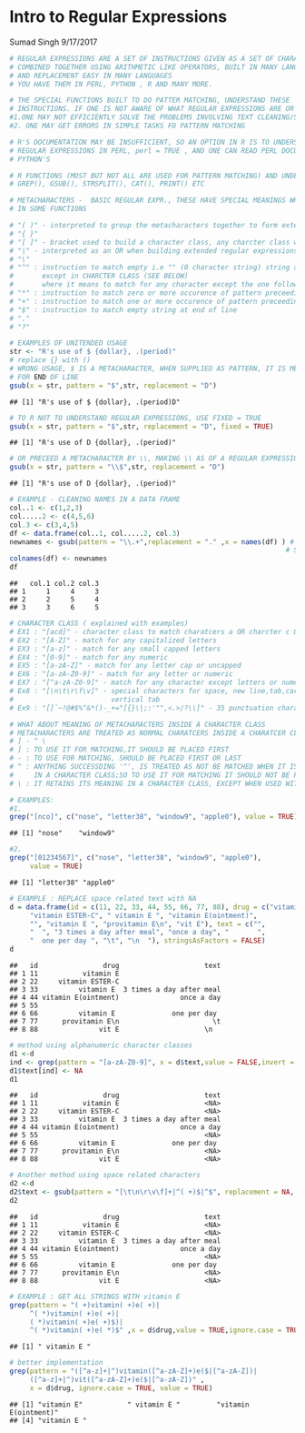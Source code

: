 Intro to Regular Expressions
================
Sumad Singh
9/17/2017

``` r
# REGULAR EXPRESSIONS ARE A SET OF INSTRUCTIONS GIVEN AS A SET OF CHARACTERS, 
# COMBINED TOGETHER USING ARITHMETIC LIKE OPERATORS, BUILT IN MANY LANGAGES TO MAKE STRING MATCHING
# AND REPLACEMENT EASY IN MANY LANGUAGES
# YOU HAVE THEM IN PERL, PYTHON , R AND MANY MORE.

# THE SPECIAL FUNCTIONS BUILT TO DO PATTER MATCHING, UNDERSTAND THESE 'REGULAR  EXPRESSIONS' AS
# INSTRUCTIONS. IF ONE IS NOT AWARE OF WHAT REGULAR EXPRESSIONS ARE OR HOW THEY ARE FORMED, 
#1.ONE MAY NOT EFFICIENTLY SOLVE THE PROBLEMS INVOLVING TEXT CLEANING/STRUCTURING
#2. ONE MAY GET ERRORS IN SIMPLE TASKS FO PATTERN MATCHING

# R'S DOCUMENTATION MAY BE INSUFFICIENT, SO AN OPTION IN R IS TO UNDERSTAND THE IMPLEMENTATION OF
# REGULAR EXPRESSIONS IN PERL, perl = TRUE , AND ONE CAN READ PERL DOCUMENTATION  OR EVEN 
# PYTHON'S 
```

``` r
# R FUNCTIONS (MOST BUT NOT ALL ARE USED FOR PATTERN MATCHING) AND UNDERSTAND REGULAR EXPRESSIONS
# GREP(), GSUB(), STRSPLIT(), CAT(), PRINT() ETC
```

``` r
# METACHARACTERS -  BASIC REGULAR EXPR., THESE HAVE SPECIAL MEANINGS WHEN USED IN "PATTERN" ARGUMENT 
# IN SOME FUNCTIONS

# "( )" - interpreted to group the metacharacters together to form extended regular expressions
# "{ }"
# "[ ]" - bracket used to build a character class, any charcter class will be enclosed with []
# "|" - interpreted as an OR when building extended regular expressions
# "\" 
# "^" : instruction to match empty i.e "" (0 character string) string at begininig of line, 
#       except in CHARCTER CLASS (SEE BELOW)
#       where it means to match for any character except the one following ^
# "*" : instruction to match zero or more occurence of pattern preceeding *
# "+" : instruction to match one or more occurence of pattern preceeding +
# "$" : instruction to match empty string at end of line
# "."
# "?"

# EXAMPLES OF UNITENDED USAGE
str <- "R's use of $ {dollar}, .(period)"
# replace {} with ()
# WRONG USAGE, $ IS A METACHARACTER, WHEN SUPPLIED AS PATTERN, IT IS MEANT TO BE INTERPRETED TO LOOK 
# FOR END OF LINE
gsub(x = str, pattern = "$",str, replacement = "D")
```

    ## [1] "R's use of $ {dollar}, .(period)D"

``` r
# TO R NOT TO UNDERSTAND REGULAR EXPRESSIONS, USE FIXED = TRUE
gsub(x = str, pattern = "$",str, replacement = "D", fixed = TRUE)
```

    ## [1] "R's use of D {dollar}, .(period)"

``` r
# OR PRECEED A METACHARACTER BY \\, MAKING \\ AS OF A REGULAR EXPRESSION ITSELF
gsub(x = str, pattern = "\\$",str, replacement = "D")
```

    ## [1] "R's use of D {dollar}, .(period)"

``` r
# EXAMPLE - CLEANING NAMES IN A DATA FRAME
col..1 <- c(1,2,3)
col.....2 <- c(4,5,6)
col.3 <- c(3,4,5)  
df <- data.frame(col..1, col.....2, col.3)
newnames <- gsub(pattern = "\\.+",replacement = "." ,x = names(df) ) # NOTE THAT "." IS A REGEX ITESELF, 
                                                                    # SO USED \\.
colnames(df) <- newnames
df
```

    ##   col.1 col.2 col.3
    ## 1     1     4     3
    ## 2     2     5     4
    ## 3     3     6     5

``` r
# CHARACTER CLASS ( explained with examples)
# EX1 : "[acd]" - character class to match charatcers a OR charcter c OR charcter d in a string
# EX2 : "[A-Z]" - match for any capitalized letters
# EX3 : "[a-z]" - match for any small capped letters
# EX4 : "[0-9]" - match for any numeric
# EX5 : "[a-zA-Z]" - match for any letter cap or uncapped
# EX6 : "[a-zA-Z0-9]" - match for any letter or numeric
# EX7 : "[^a-zA-Z0-9]" - match for any character except letters or numerics
# Ex8 : "[\n\t\r\f\v]" - special characters for space, new line,tab,carriage return, form feed,
#                        vertical tab
# Ex9 : "[]`~!@#$%^&*()-_+="[{}\|;:'"",<.>/?\\]" - 35 punctuation characters

# WHAT ABOUT MEANING OF METACHARACTERS INSIDE A CHARACTER CLASS
# METACHARACTERS ARE TREATED AS NORMAL CHARATCERS INSIDE A CHARATCER CLASS, EXCEPT THE FOLLOWING 
# ] - ^ \
# ] : TO USE IT FOR MATCHING,IT SHOULD BE PLACED FIRST
# - : TO USE FOR MATCHING, SHOULD BE PLACED FIRST OR LAST
# ^ : ANYTHING SUCCESSDING '^', IS TREATED AS NOT BE MATCHED WHEN IT IS PUT IN THE FIRST PLACE  
#     IN A CHARACTER CLASS;SO TO USE IT FOR MATCHING IT SHOULD NOT BE PUT FIRST
# \ : IT RETAINS ITS MEANING IN A CHARACTER CLASS, EXCEPT WHEN USED WITH \\

# EXAMPLES:
#1.
grep("[nco]", c("nose", "letter38", "window9", "apple0"), value = TRUE)
```

    ## [1] "nose"    "window9"

``` r
#2.
grep("[01234567]", c("nose", "letter38", "window9", "apple0"),
     value = TRUE)
```

    ## [1] "letter38" "apple0"

``` r
# EXAMPLE : REPLACE space related text with NA
d = data.frame(id = c(11, 22, 33, 44, 55, 66, 77, 88), drug = c("vitamin E",
     "vitamin ESTER-C", " vitamin E ", "vitamin E(ointment)",
     "", "vitamin E ", "provitamin E\n", "vit E"), text = c("",
     "  ", "3 times a day after meal", "once a day", "       ",
     "  one per day ", "\t", "\n  "), stringsAsFactors = FALSE)
d
```

    ##   id                drug                     text
    ## 1 11           vitamin E                         
    ## 2 22     vitamin ESTER-C                         
    ## 3 33          vitamin E  3 times a day after meal
    ## 4 44 vitamin E(ointment)               once a day
    ## 5 55                                             
    ## 6 66          vitamin E              one per day 
    ## 7 77      provitamin E\n                       \t
    ## 8 88               vit E                     \n

``` r
# method using alphanumeric character classes
d1 <-d
ind <- grep(pattern = "[a-zA-Z0-9]", x = d$text,value = FALSE,invert = TRUE)
d1$text[ind] <- NA
d1
```

    ##   id                drug                     text
    ## 1 11           vitamin E                     <NA>
    ## 2 22     vitamin ESTER-C                     <NA>
    ## 3 33          vitamin E  3 times a day after meal
    ## 4 44 vitamin E(ointment)               once a day
    ## 5 55                                         <NA>
    ## 6 66          vitamin E              one per day 
    ## 7 77      provitamin E\n                     <NA>
    ## 8 88               vit E                     <NA>

``` r
# Another method using space related characters
d2 <-d
d2$text <- gsub(pattern = "[\t\n\r\v\f]+|^( +)$|^$", replacement = NA, x = d2$text)
d2
```

    ##   id                drug                     text
    ## 1 11           vitamin E                     <NA>
    ## 2 22     vitamin ESTER-C                     <NA>
    ## 3 33          vitamin E  3 times a day after meal
    ## 4 44 vitamin E(ointment)               once a day
    ## 5 55                                         <NA>
    ## 6 66          vitamin E              one per day 
    ## 7 77      provitamin E\n                     <NA>
    ## 8 88               vit E                     <NA>

``` r
# EXAMPLE : GET ALL STRINGS WITH vitamin E
grep(pattern = "( +)vitamin( +)e( +)|
     ^( *)vitamin( +)e( +)|
     ( *)vitamin( +)e( +)$)|
     ^( *)vitamin( +)e( *)$" ,x = d$drug,value = TRUE,ignore.case = TRUE)
```

    ## [1] " vitamin E "

``` r
# better implementation
grep(pattern = "([^a-z]+|^)vitamin([^a-zA-Z]+)e($|[^a-zA-Z])|
     ([^a-z]+|^)vit([^a-zA-Z]+)e($|[^a-zA-Z])" ,
     x = d$drug, ignore.case = TRUE, value = TRUE)
```

    ## [1] "vitamin E"           " vitamin E "         "vitamin E(ointment)"
    ## [4] "vitamin E "
